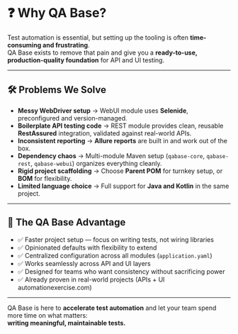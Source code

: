 # ❓ Why QA Base?

Test automation is essential, but setting up the tooling is often **time-consuming and frustrating**.  
QA Base exists to remove that pain and give you a **ready-to-use, production-quality foundation** for API and UI testing.

---

## 🛠️ Problems We Solve

- **Messy WebDriver setup** → WebUI module uses **Selenide**, preconfigured and version-managed.
- **Boilerplate API testing code** → REST module provides clean, reusable **RestAssured** integration, validated against real-world APIs.
- **Inconsistent reporting** → **Allure reports** are built in and work out of the box.
- **Dependency chaos** → Multi-module Maven setup (`qabase-core`, `qabase-rest`, `qabase-webui`) organizes everything cleanly.
- **Rigid project scaffolding** → Choose **Parent POM** for turnkey setup, or **BOM** for flexibility.
- **Limited language choice** → Full support for **Java and Kotlin** in the same project.

---

## 🎯 The QA Base Advantage

- ✅ Faster project setup — focus on writing tests, not wiring libraries
- ✅ Opinionated defaults with flexibility to extend
- ✅ Centralized configuration across all modules (`application.yaml`)
- ✅ Works seamlessly across API and UI layers
- ✅ Designed for teams who want consistency without sacrificing power
- ✅ Already proven in real-world projects (APIs + UI automationexercise.com)

---

QA Base is here to **accelerate test automation** and let your team spend more time on what matters:  
**writing meaningful, maintainable tests.**